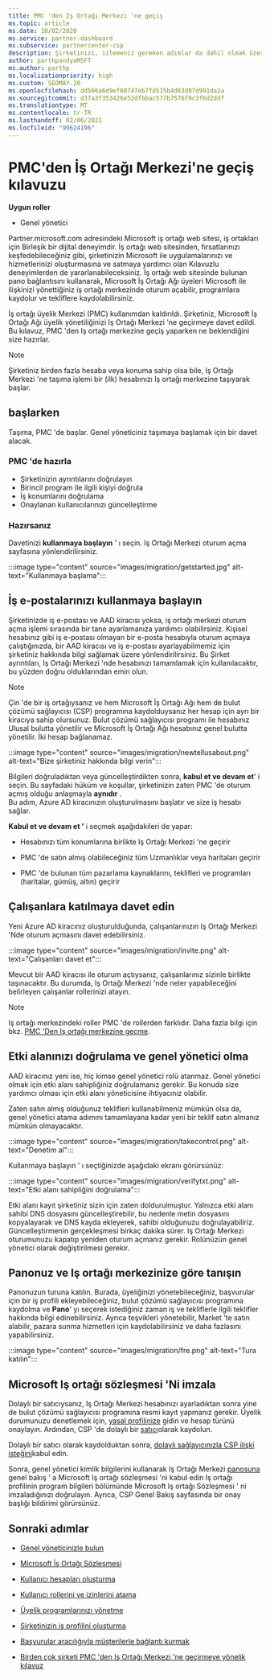 ```yaml
---
title: PMC 'den Iş Ortağı Merkezi 'ne geçiş
ms.topic: article
ms.date: 10/02/2020
ms.service: partner-dashboard
ms.subservice: partnercenter-csp
description: Şirketinizi, izlemeniz gereken adımlar da dahil olmak üzere Iş ortağı üyelik Merkezi 'nden (PMC) Iş Ortağı Merkezi 'ne geçirmeyi öğrenin.
author: parthpandyaMSFT
ms.author: parthp
ms.localizationpriority: high
ms.custom: SEOMAY.20
ms.openlocfilehash: dd566a6d9ef60747eb7fd515b4d63d87d991da2a
ms.sourcegitcommit: d37a3f353426e52dfbbac577b7576f9c3f6d2ddf
ms.translationtype: MT
ms.contentlocale: tr-TR
ms.lasthandoff: 02/06/2021
ms.locfileid: "99624196"
---
```

# <a name="guide-to-migrating-from-pmc-to-partner-center"></a>PMC'den İş Ortağı Merkezi'ne geçiş kılavuzu

**Uygun roller**

- Genel yönetici

Partner.microsoft.com adresindeki Microsoft iş ortağı web sitesi, iş ortakları için Birleşik bir dijital deneyimdir. İş ortağı web sitesinden, fırsatlarınızı keşfedebileceğiniz gibi, şirketinizin Microsoft ile uygulamalarınızı ve hizmetlerinizi oluşturmasına ve satmaya yardımcı olan Kılavuzlu deneyimlerden de yararlanabileceksiniz. İş ortağı web sitesinde bulunan pano bağlantısını kullanarak, Microsoft İş Ortağı Ağı üyeleri Microsoft ile ilişkinizi yönettiğiniz iş ortağı merkezinde oturum açabilir, programlara kaydolur ve tekliflere kaydolabilirsiniz.

İş ortağı üyelik Merkezi (PMC) kullanımdan kaldırıldı. Şirketiniz, Microsoft İş Ortağı Ağı üyelik yönetiliğinizi Iş Ortağı Merkezi 'ne geçirmeye davet edildi. Bu kılavuz, PMC 'den Iş ortağı merkezine geçiş yaparken ne beklendiğini size hazırlar.

>[!NOTE]
>Şirketiniz birden fazla hesaba veya konuma sahip olsa bile, Iş Ortağı Merkezi 'ne taşıma işlemi bir (ilk) hesabınızı Iş ortağı merkezine taşıyarak başlar.

## <a name="get-started"></a>başlarken

Taşıma, PMC 'de başlar. Genel yöneticiniz taşımaya başlamak için bir davet alacak.

### <a name="prepare-in-pmc"></a>PMC 'de hazırla

- Şirketinizin ayrıntılarını doğrulayın
- Birincil program ile ilgili kişiyi doğrula
- İş konumlarını doğrulama
- Onaylanan kullanıcılarınızı güncelleştirme

### <a name="when-youre-ready"></a>Hazırsanız

Davetinizi **kullanmaya başlayın** ' ı seçin. Iş Ortağı Merkezi oturum açma sayfasına yönlendirilirsiniz.

:::image type="content" source="images/migration/getstarted.jpg" alt-text="Kullanmaya başlama":::

## <a name="start-with-your-work-email"></a>İş e-postalarınızı kullanmaya başlayın

Şirketinizde iş e-postası ve AAD kiracısı yoksa, iş ortağı merkezi oturum açma işlemi sırasında bir tane ayarlamanıza yardımcı olabilirsiniz. Kişisel hesabınız gibi iş e-postası olmayan bir e-posta hesabıyla oturum açmaya çalıştığınızda, bir AAD kiracısı ve iş e-postası ayarlayabilmemiz için şirketiniz hakkında bilgi sağlamak üzere yönlendirilirsiniz. Bu Şirket ayrıntıları, Iş Ortağı Merkezi 'nde hesabınızı tamamlamak için kullanılacaktır, bu yüzden doğru olduklarından emin olun.

>[!NOTE]
>Çin 'de bir iş ortağıysanız ve hem Microsoft İş Ortağı Ağı hem de bulut çözümü sağlayıcısı (CSP) programına kaydolduysanız her hesap için ayrı bir kiracıya sahip olursunuz. Bulut çözümü sağlayıcısı programı ile hesabınız Ulusal bulutta yönetilir ve Microsoft İş Ortağı Ağı hesabınız genel bulutta yönetilir. İki hesap bağlanamaz.

:::image type="content" source="images/migration/newtellusabout.png" alt-text="Bize şirketiniz hakkında bilgi verin":::

Bilgileri doğruladıktan veya güncelleştirdikten sonra, **kabul et ve devam et**' i seçin.
Bu sayfadaki hüküm ve koşullar, şirketinizin zaten PMC 'de oturum açmış olduğu anlaşmayla **aynıdır** .  
Bu adım, Azure AD kiracınızın oluşturulmasını başlatır ve size iş hesabı sağlar.

**Kabul et ve devam et '** i seçmek aşağıdakileri de yapar:

- Hesabınızı tüm konumlarına birlikte Iş Ortağı Merkezi 'ne geçirir

- PMC 'de satın almış olabileceğiniz tüm Uzmanlıklar veya haritaları geçirir

- PMC 'de bulunan tüm pazarlama kaynaklarını, teklifleri ve programları (haritalar, gümüş, altın) geçirir

## <a name="invite-employees-to-join-you"></a>Çalışanlara katılmaya davet edin

Yeni Azure AD kiracınız oluşturulduğunda, çalışanlarınızın Iş Ortağı Merkezi 'Nde oturum açmasını davet edebilirsiniz.

:::image type="content" source="images/migration/invite.png" alt-text="Çalışanları davet et":::

Mevcut bir AAD kiracısı ile oturum açtıysanız, çalışanlarınız sizinle birlikte taşınacaktır. Bu durumda, Iş Ortağı Merkezi 'nde neler yapabileceğini belirleyen çalışanlar rollerinizi atayın. 

>[!NOTE] 
>Iş ortağı merkezindeki roller PMC 'de rollerden farklıdır. Daha fazla bilgi için bkz. [PMC 'Den Iş ortağı merkezine geçme](move-pmc-pc-map.md).

## <a name="verify-your-domain-and-become-a-global-admin"></a>Etki alanınızı doğrulama ve genel yönetici olma  

AAD kiracınız yeni ise, hiç kimse genel yönetici rolü atanmaz. Genel yönetici olmak için etki alanı sahipliğiniz doğrulamanız gerekir. Bu konuda size yardımcı olması için etki alanı yöneticisine ihtiyacınız olabilir.

Zaten satın almış olduğunuz teklifleri kullanabilmeniz mümkün olsa da, genel yönetici atama adımını tamamlayana kadar yeni bir teklif satın almanız mümkün olmayacaktır.

:::image type="content" source="images/migration/takecontrol.png" alt-text="Denetim al":::

Kullanmaya başlayın ' ı seçtiğinizde aşağıdaki ekranı görürsünüz:

:::image type="content" source="images/migration/verifytxt.png" alt-text="Etki alanı sahipliğini doğrulama":::

Etki alanı kayıt şirketiniz sizin için zaten doldurulmuştur. Yalnızca etki alanı sahibi DNS dosyasını güncelleştirebilir, bu nedenle metin dosyasını kopyalayarak ve DNS kayda ekleyerek, sahibi olduğunuzu doğrulayabiliriz. Güncelleştirmenin gerçekleşmesi birkaç dakika sürer. Iş Ortağı Merkezi oturumunuzu kapatıp yeniden oturum açmanız gerekir. Rolünüzün genel yönetici olarak değiştirilmesi gerekir.

## <a name="get-acquainted-with-your-dashboard-and-partner-center"></a>Panonuz ve Iş ortağı merkezinize göre tanışın

Panonuzun turuna katılın. Burada, üyeliğinizi yönetebileceğiniz, başvurular için bir iş profili ekleyebileceğiniz, bulut çözümü sağlayıcısı programına kaydolma ve **Pano**' yı seçerek istediğiniz zaman iş ve tekliflerle ilgili teklifler hakkında bilgi edinebilirsiniz. Ayrıca teşvikleri yönetebilir, Market 'te satın alabilir, pazara sunma hizmetleri için kaydolabilirsiniz ve daha fazlasını yapabilirsiniz.  

:::image type="content" source="images/migration/fre.png" alt-text="Tura katılın":::

## <a name="sign-the-microsoft-partner-agreement"></a>Microsoft Iş ortağı sözleşmesi 'Ni imzala

Dolaylı bir satıcıysanız, Iş Ortağı Merkezi hesabınızı ayarladıktan sonra yine de bulut çözümü sağlayıcısı programına resmi kayıt yapmanız gerekir. Üyelik durumunuzu denetlemek için, [yasal profilinize](https://partner.microsoft.com/pcv/accountsettings/partnerprofile) gidin ve hesap türünü onaylayın. Ardından, CSP 'de dolaylı bir [satıcı](enrolling-in-the-csp-program.md)olarak kaydolun.

 Dolaylı bir satıcı olarak kaydolduktan sonra, [dolaylı sağlayıcınızla CSP ilişki isteğini](indirect-reseller-tasks-in-partner-center.md)kabul edin.

Sonra, genel yönetici kimlik bilgilerini kullanarak Iş Ortağı Merkezi [panosuna](https://partner.microsoft.com/pvc/dashboard) genel bakış ' a Microsoft Iş ortağı sözleşmesi 'ni kabul edin Iş ortağı profilinin program bilgileri bölümünde Microsoft Iş ortağı Sözleşmesi ' ni imzaladığınızı doğrulayın. Ayrıca, CSP Genel Bakış sayfasında bir onay başlığı bildirimi görürsünüz. 

## <a name="next-steps"></a>Sonraki adımlar

- [Genel yöneticinizle bulun](become-global-admin.md)

- [Microsoft İş Ortağı Sözleşmesi](microsoft-partner-agreement.md)

- [Kullanıcı hesapları oluşturma](create-user-accounts-and-set-permissions.md)

- [Kullanıcı rollerini ve izinlerini atama](permissions-overview.md)

- [Üyelik programlarınızı yönetme](renew-mpn-offers.md)

- [Şirketinizin iş profilini oluşturma](create-a-marketing-profile.md)

- [Başvurular aracılığıyla müşterilerle bağlantı kurmak](manage-leads.md)

- [Birden çok şirketi PMC 'den Iş Ortağı Merkezi 'ne geçirmeye yönelik kılavuz](move-multiple-companies.md)
